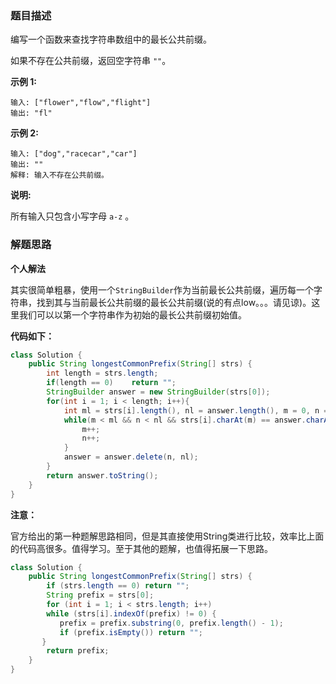 ### 题目描述

编写一个函数来查找字符串数组中的最长公共前缀。

如果不存在公共前缀，返回空字符串 `""`。

**示例 1:**

```
输入: ["flower","flow","flight"]
输出: "fl"
```

**示例 2:**

```
输入: ["dog","racecar","car"]
输出: ""
解释: 输入不存在公共前缀。
```

**说明:**

所有输入只包含小写字母 `a-z` 。



### 解题思路

**个人解法**

其实很简单粗暴，使用一个`StringBuilder`作为当前最长公共前缀，遍历每一个字符串，找到其与当前最长公共前缀的最长公共前缀(说的有点low。。。请见谅)。这里我们可以以第一个字符串作为初始的最长公共前缀初始值。

**代码如下：**

```java
class Solution {
    public String longestCommonPrefix(String[] strs) {
        int length = strs.length;
        if(length == 0)    return "";
        StringBuilder answer = new StringBuilder(strs[0]);
        for(int i = 1; i < length; i++){
            int ml = strs[i].length(), nl = answer.length(), m = 0, n = 0;
            while(m < ml && n < nl && strs[i].charAt(m) == answer.charAt(n)){
                m++;
                n++;
            }
            answer = answer.delete(n, nl);
        }
        return answer.toString();
    }
}
```



**注意：**

官方给出的第一种题解思路相同，但是其直接使用String类进行比较，效率比上面的代码高很多。值得学习。至于其他的题解，也值得拓展一下思路。

```java
class Solution {
    public String longestCommonPrefix(String[] strs) {
        if (strs.length == 0) return "";
        String prefix = strs[0];
        for (int i = 1; i < strs.length; i++)
        while (strs[i].indexOf(prefix) != 0) {
           prefix = prefix.substring(0, prefix.length() - 1);
           if (prefix.isEmpty()) return "";
       }        
        return prefix;
    }
}
```

